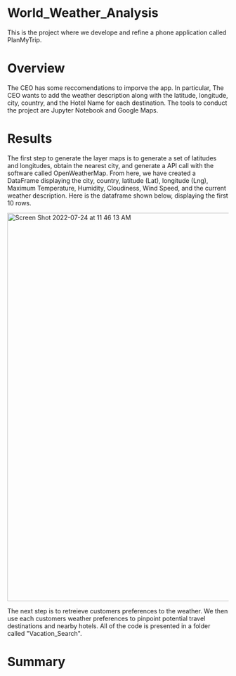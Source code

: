 # World_Weather_Analysis
This is the project where we develope and refine a phone application called PlanMyTrip. 

# Overview
The CEO has some reccomendations to imporve the app. In particular, The CEO wants to add the weather description along with the latitude, longitude, city, country, and the Hotel Name for each destination. The tools to conduct the project are Jupyter Notebook and Google Maps. 


# Results
The first step to generate the layer maps is to generate a set of latitudes and longitudes, obtain the nearest city, and generate a API call with the software called OpenWeatherMap.  From here, we have created a DataFrame displaying the city, country, latitude (Lat), longitude (Lng), Maximum Temperature, Humidity, Cloudiness, Wind Speed, and the current weather description. Here is the dataframe shown below, displaying the first 10 rows. 

<img width="883" alt="Screen Shot 2022-07-24 at 11 46 13 AM" src="https://user-images.githubusercontent.com/104328106/180659805-3442143d-ea64-47cf-8142-86bef40e3983.png">

The next step is to retreieve customers preferences to the weather. We then use each customers weather preferences to pinpoint potential travel destinations and nearby hotels. All of the code is presented in a folder called "Vacation_Search". 



# Summary 

